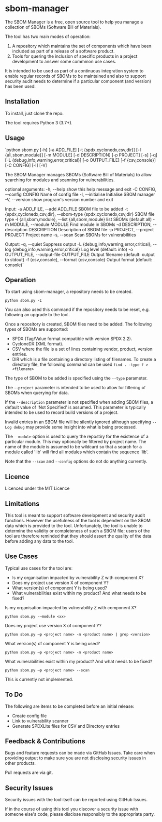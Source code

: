 # sbom-manager

The SBOM Manager is a free, open source tool to help you manage a collection of SBOMs  (Software Bill of Materials).

The tool has two main modes of operation:

1. A repository which maintains the set of components which have been included as part of a release of  a software product.
2. Tools for quering the inclusion of specific products in a project development to answer some commmon use cases.

It is intended to be used as part of a continuous integration system to enable regular records of SBOMs to be maintained 
and also to support security audit needs to determine if a particular component (and version) has been used.

## Installation

To install, just clone the repo.

The tool requires Python 3 (3.7+).

## Usage

`python sbom.py [-h] [-a ADD_FILE] [-t {spdx,cyclonedx,csv,dir}]
                [-l {all,sbom,module}] [-m MODULE] [-d DESCRIPTION]
                [-p PROJECT] [-s] [-q]
                [-L {debug,info,warning,error,critical}] [-o OUTPUT_FILE]
                [-f {csv,console}] [-C CONFIG] [-I] [-V]

The SBOM Manager manages SBOMs (Software Bill of Materials) to allow
searching for modules and scanning for vulnerabilities.

optional arguments:
  -h, --help            show this help message and exit
  -C CONFIG, --config CONFIG
                        Name of config file
  -I, --initialise      Initialise SBOM manager
  -V, --version         show program's version number and exit

Input:
  -a ADD_FILE, --add ADD_FILE
                        SBOM file to be added
  -t {spdx,cyclonedx,csv,dir}, --sbom-type {spdx,cyclonedx,csv,dir}
                        SBOM file type
  -l {all,sbom,module}, --list {all,sbom,module}
                        list SBOMs (default all)
  -m MODULE, --module MODULE
                        Find module in SBOMs
  -d DESCRIPTION, --description DESCRIPTION
                        Description of SBOM file
  -p PROJECT, --project PROJECT
                        Project name
  -s, --scan            Scan SBOMs for vulnerabilities

Output:
  -q, --quiet           Suppress output
  -L {debug,info,warning,error,critical}, --log {debug,info,warning,error,critical}
                        Log level (default: info)
  -o OUTPUT_FILE, --output-file OUTPUT_FILE
                        Output filename (default: output to stdout)
  -f {csv,console}, --format {csv,console}
                        Output format (default: console)`
						
## Operation

To start using sbom-manager, a repository needs to be created.

`python sbom.py -I`

You can also used this command if the repository needs to be reset, e.g. following an upgrade to the tool.

Once a repository is created, SBOM files need to be added. The following types of SBOMs are supported:

  - SPDX (Tag/Value format compatible with version SPDX 2.2).
  - CycloneDX (XML format).
  - CSV where the file is a set of lines containing vendor, product, version entries.
  - DIR which is a file containing a directory listing of filenames. To create a directory file, the following command can be used `find . -type f > <filename>`

The type of SBOM to be added is specified using the `--type` parameter. 

The `--project` parameter is intended to be used to allow for filtering of SBOMs when querying for data. 

If the `--description` parameter is not specified when adding SBOM files, a default value of 'Not Specified' is assumed. This parameter is typically
intended to be used to record build versions of a project.

Invalid entries in an SBOM file will be silently ignored although specifying `--Log debug` may provide some insight into what is being processed.

The `--module` option is used to query the repostiry for the existence of a particular module. This may optionally be filtered by project name. The
name of the module is assumed to be wildcard so that a search for a module called 'lib' will find all modules which contain the sequence 'lib'.

Note that the `--scan` and `--config` options do not do anything currently. 

## Licence

Licenced under the MIT Licence

## Limitations

This tool is meant to support software development and security audit functions. However the usefulness of the tool is dependent on the SBOM data
which is provided to the tool. Unfortunately, the tool is unable to determine the validity or completeness of such a SBOM file; users of the tool
are therefore reminded that they should assert the quality of the data before adding any data to the tool. 

## Use Cases

Typical use cases for the tool are:

  - Is my organisation impacted by vulnerability Z with component X?
  - Does my project use version X of component Y?
  - What version(s) of component Y is being used?
  - What vulnerabilities exist within my product? And what needs to be fixed?

Is my organisation impacted by vulnerability Z with component X?

`python sbom.py -–module <xx>`

Does my project use version X of component Y?

`python sbom.py –p <project name> -m <product name> | grep <version>`

What version(s) of component Y is being used?

`python sbom.py –p <project name> -m <product name>`

What vulnerabilities exist within my product? And what needs to be fixed?

`python sbom.py –p <project name> --scan`

This is currently not implemented.

## To Do

The following are items to be completed before an initial release:

  - Create config file
  - Link to vulnerability scanner
  - Generate SPDXLite files for CSV and Directory entries

## Feedback & Contributions

Bugs and feature requests can be made via GitHub Issues. Take care when providing output to make sure you are not
disclosing security issues in other products.

Pull requests are via git.

## Security Issues

Security issues with the tool itself can be reported using GitHub Issues.

If in the course of using this tool you discover a security issue with someone else's code, please disclose responsibly to the appropriate party.
